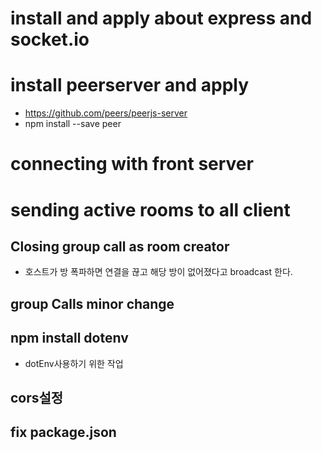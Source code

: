 # install and apply about express and socket.io

# install peerserver and apply

- https://github.com/peers/peerjs-server
- npm install --save peer

# connecting with front server

# sending active rooms to all client

## Closing group call as room creator

- 호스트가 방 폭파하면 연결을 끊고 해당 방이 없어졌다고 broadcast 한다.

## group Calls minor change

## npm install dotenv

- dotEnv사용하기 위한 작업

## cors설정

## fix package.json
